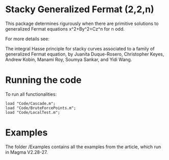 # Stacky Generalized Fermat (2,2,n)

This package determines rigurously when there are primitive solutions to 
generalized Fermat equations x^2+By^2=Cz^n for n odd.

For more details see:

The integral Hasse principle for stacky curves associated to a family of 
generalized Fermat equation, by Juanita Duque-Rosero, Christopher Keyes, 
Andrew Kobin, Manami Roy, Soumya Sankar, and Yidi Wang.

# Running the code
To run all functionalities:
```
load "Code/Cascade.m";
load "Code/BruteForcePoints.m";
load "Code/LocalTest.m";
```

# Examples
The folder /Examples contains all the examples from the article, which 
run in Magma V2.28-27.
